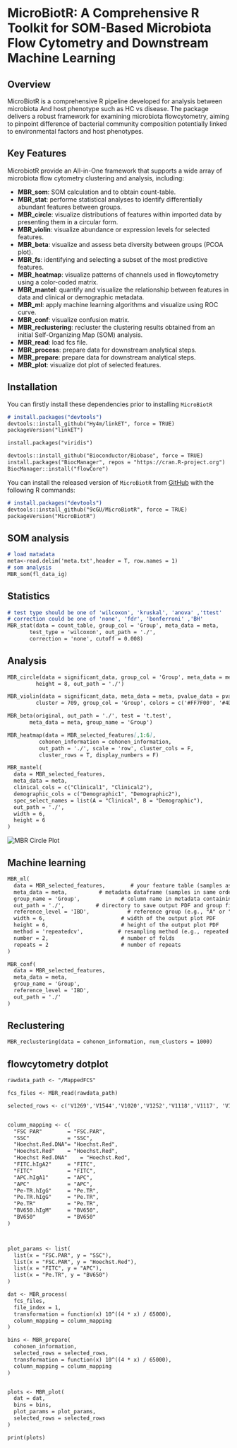 # MicroBiotR: A Comprehensive R Toolkit for SOM-Based Microbiota Flow Cytometry and Downstream Machine Learning

## Overview

MicroBiotR is a comprehensive R pipeline developed for analysis between microbiota And host phenotype such as HC vs disease. The package delivers a robust framework for examining microbiota flowcytometry, aiming to pinpoint difference of bacterial community composition potentially linked to environmental factors and host phenotypes.

## Key Features

MicrobiotR provide an All-in-One framework that supports a wide array of microbiota flow cytometry clustering and analysis, including:
* **MBR_som**: SOM calculation and to obtain count-table.
* **MBR_stat**: performe statistical analyses to identify differentially abundant features between groups.
* **MBR_circle**: visualize distributions of features within imported data by presenting them in a circular form.
* **MBR_violin**: visualize abundance or expression levels for selected features.
* **MBR_beta**: visualize and assess beta diversity between groups (PCOA plot).
* **MBR_fs**: identifying and selecting a subset of the most predictive features.
* **MBR_heatmap**: visualize patterns of channels used in flowcytometry using a color-coded matrix.
* **MBR_mantel**: quantify and visualize the relationship between features in data and clinical or demographic metadata.
* **MBR_ml**: apply machine learning algorithms and visualize using ROC curve.
* **MBR_conf**: visualize confusion matrix.
* **MBR_reclustering**: recluster the clustering results obtained from an initial Self-Organizing Map (SOM) analysis.
* **MBR_read**: load fcs file.
* **MBR_process**: prepare data for downstream analytical steps.
* **MBR_prepare**: prepare data for downstream analytical steps.
* **MBR_plot**: visualize dot plot of selected features.

## Installation

You can firstly install these dependencies prior to installing `MicroBiotR`

```markdown
# install.packages("devtools")
devtools::install_github("Hy4m/linkET", force = TRUE)
packageVersion("linkET")

install.packages("viridis")

devtools::install_github("Bioconductor/Biobase", force = TRUE)
install.packages("BiocManager", repos = "https://cran.R-project.org")
BiocManager::install("flowCore")

```


You can install the released version of `MicroBiotR` from [GitHub](https://github.com/9cGU/MicroBiotR) with the following R commands:

```markdown
# install.packages("devtools")
devtools::install_github("9cGU/MicroBiotR", force = TRUE)
packageVersion("MicroBiotR")
```

## SOM analysis
```markdown
# load matadata
meta<-read.delim('meta.txt',header = T, row.names = 1)
# som analysis
MBR_som(fl_data_ig)
```

## Statistics
```markdown
# test type should be one of 'wilcoxon', 'kruskal', 'anova' ,'ttest'
# correction could be one of 'none', 'fdr', 'bonferroni' ,'BH'
MBR_stat(data = count_table, group_col = 'Group', meta_data = meta, 
       test_type = 'wilcoxon', out_path = './', 
       correction = 'none', cutoff = 0.008)
```

## Analysis
```markdown
MBR_circle(data = significant_data, group_col = 'Group', meta_data = meta, width = 8, 
         height = 8, out_path = './')

MBR_violin(data = significant_data, meta_data = meta, pvalue_data = pvalue_data, 
         cluster = 709, group_col = 'Group', colors = c('#FF7F00', '#4DAF4A'), out_path = './')

MBR_beta(original, out_path = './', test = 't.test', 
       meta_data = meta, group_name = 'Group')

MBR_heatmap(data = MBR_selected_features[,1:6], 
          cohonen_information = cohonen_information, 
          out_path = './', scale = 'row', cluster_cols = F, 
          cluster_rows = T, display_numbers = F)

MBR_mantel(
  data = MBR_selected_features,
  meta_data = meta,
  clinical_cols = c("Clinical1", "Clinical2"),
  demographic_cols = c("Demographic1", "Demographic2"),
  spec_select_names = list(A = "Clinical", B = "Demographic"),
  out_path = './',  
  width = 6,
  height = 6
)

```

![MBR Circle Plot](images/circle.png)

## Machine learning
```markdown
MBR_ml(
  data = MBR_selected_features,        # your feature table (samples as rows, taxa as columns)
  meta_data = meta,          # metadata dataframe (samples in same order as `data`)
  group_name = 'Group',             # column name in metadata containing group labels
  out_path = './',          # directory to save output PDF and group file
  reference_level = 'IBD',            # reference group (e.g., "A" or "Control")
  width = 6,                        # width of the output plot PDF
  height = 6,                       # height of the output plot PDF
  method = 'repeatedcv',           # resampling method (e.g., repeated cross-validation)
  number = 2,                       # number of folds
  repeats = 2                       # number of repeats
)

MBR_conf(
  data = MBR_selected_features,
  meta_data = meta,
  group_name = 'Group',
  reference_level = 'IBD',
  out_path = './'
)
```

## Reclustering
```markdown
MBR_reclustering(data = cohonen_information, num_clusters = 1000)
```

## flowcytometry dotplot
```markdown
rawdata_path <- "/MappedFCS"

fcs_files <- MBR_read(rawdata_path)

selected_rows <- c('V1269','V1544','V1020','V1252','V1118','V1117', 'V1295')


column_mapping <- c(
  "FSC PAR"        = "FSC.PAR",
  "SSC"            = "SSC",
  "Hoechst.Red.DNA"= "Hoechst.Red",   
  "Hoechst.Red"    = "Hoechst.Red",
  "Hoechst Red.DNA"    = "Hoechst.Red",
  "FITC.hIgA2"     = "FITC",
  "FITC"           = "FITC",
  "APC.hIgA1"      = "APC",
  "APC"            = "APC",
  "Pe-TR.hIgG"     = "Pe.TR",
  "Pe.TR.hIgG"     = "Pe.TR",
  "Pe.TR"          = "Pe.TR",
  "BV650.hIgM"     = "BV650",
  "BV650"          = "BV650"
)



plot_params <- list(
  list(x = "FSC.PAR", y = "SSC"),
  list(x = "FSC.PAR", y = "Hoechst.Red"),
  list(x = "FITC", y = "APC"),
  list(x = "Pe.TR", y = "BV650")
)

dat <- MBR_process(
  fcs_files,
  file_index = 1,
  transformation = function(x) 10^((4 * x) / 65000),
  column_mapping = column_mapping
)

bins <- MBR_prepare(
  cohonen_information,
  selected_rows = selected_rows,
  transformation = function(x) 10^((4 * x) / 65000),
  column_mapping = column_mapping
)


plots <- MBR_plot(
  dat = dat,
  bins = bins,
  plot_params = plot_params,
  selected_rows = selected_rows
)

print(plots)
```



